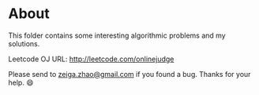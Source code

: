 About
========

This folder contains some interesting algorithmic problems and my solutions. 

Leetcode OJ URL: http://leetcode.com/onlinejudge

Please send to zeiga.zhao@gmail.com if you found a bug. Thanks for your help. :smile:
